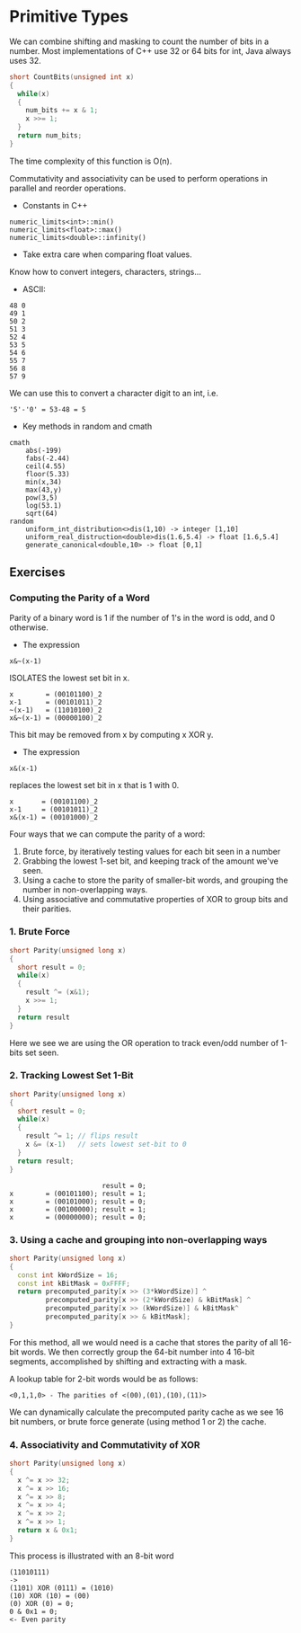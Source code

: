 # Primitive Types

We can combine shifting and masking to count the number of bits in a number.
Most implementations of C++ use 32 or 64 bits for int, Java always uses 32.
```cpp
short CountBits(unsigned int x)
{
  while(x)
  {
    num_bits += x & 1;
    x >>= 1;
  }
  return num_bits;
}
```
The time complexity of this function is O(n).

Commutativity and associativity can be used to perform operations
in parallel and reorder operations.

- Constants in C++
```
numeric_limits<int>::min()
numeric_limits<float>::max()
numeric_limits<double>::infinity()
```
* Take extra care when comparing float values.

Know how to convert integers, characters, strings...
- ASCII:
```
48 0
49 1
50 2
51 3
52 4
53 5
54 6
55 7
56 8
57 9
```
We can use this to convert a character digit to an int, i.e.
```
'5'-'0' = 53-48 = 5
```

- Key methods in random and cmath

```
cmath
    abs(-199)
    fabs(-2.44)
    ceil(4.55)
    floor(5.33)
    min(x,34)
    max(43,y)
    pow(3,5)
    log(53.1)
    sqrt(64)
random
    uniform_int_distribution<>dis(1,10) -> integer [1,10]
    uniform_real_distruction<double>dis(1.6,5.4) -> float [1.6,5.4]
    generate_canonical<double,10> -> float [0,1]
```


## Exercises

### Computing the Parity of a Word
Parity of a binary word is 1 if the number of 1's in the word is odd,
and 0 otherwise.

- The expression
``` 
x&~(x-1) 
```
ISOLATES the lowest set bit in x.
```
x        = (00101100)_2 
x-1      = (00101011)_2 
~(x-1)   = (11010100)_2 
x&~(x-1) = (00000100)_2 
```
This bit may be removed from x by computing x XOR y.

- The expression
```
x&(x-1)
```
replaces the lowest set bit in x that is 1 with 0.
```
x       = (00101100)_2
x-1     = (00101011)_2
x&(x-1) = (00101000)_2
```

Four ways that we can compute the parity of a word:
1. Brute force, by iteratively testing values for each bit seen in a number
2. Grabbing the lowest 1-set bit, and keeping track of the amount we've seen.
3. Using a cache to store the parity of smaller-bit words, and grouping 
the number in non-overlapping ways.
4. Using associative and commutative properties of XOR to group bits and their
parities.

### 1. Brute Force
```cpp
short Parity(unsigned long x)
{
  short result = 0;
  while(x)
  {
    result ^= (x&1);
    x >>= 1;
  }
  return result
}
```
Here we see we are using the OR operation to track even/odd number of 
1-bits set seen.

### 2. Tracking Lowest Set 1-Bit
```cpp
short Parity(unsigned long x)
{
  short result = 0;
  while(x)
  {
    result ^= 1; // flips result
    x &= (x-1)   // sets lowest set-bit to 0
  }
  return result;
} 
```
```
                       result = 0;
x        = (00101100); result = 1;
x        = (00101000); result = 0;
x        = (00100000); result = 1;
x        = (00000000); result = 0;
```

### 3. Using a cache and grouping into non-overlapping ways
```cpp
short Parity(unsigned long x)
{
  const int kWordSize = 16;
  const int kBitMask = 0xFFFF;
  return precomputed_parity[x >> (3*kWordSize)] ^ 
         precomputed_parity[x >> (2*kWordSize) & kBitMask] ^
         precomputed_parity[x >> (kWordSize)] & kBitMask^
         precomputed_parity[x >> & kBitMask];
}
```
For this method, all we would need is a cache that stores the parity of all
16-bit words. We then correctly group the 64-bit number into 4 16-bit segments,
accomplished by shifting and extracting with a mask.

A lookup table for 2-bit words would be as follows:
```
<0,1,1,0> - The parities of <(00),(01),(10),(11)>
```
We can dynamically calculate the precomputed parity cache as we see 
16 bit numbers, or brute force generate (using method 1 or 2) the cache.

### 4. Associativity and Commutativity of XOR
```cpp
short Parity(unsigned long x)
{
  x ^= x >> 32;
  x ^= x >> 16;
  x ^= x >> 8;
  x ^= x >> 4;
  x ^= x >> 2;
  x ^= x >> 1;
  return x & 0x1;
}
```
This process is illustrated with an 8-bit word
```
(11010111)
->
(1101) XOR (0111) = (1010)
(10) XOR (10) = (00)
(0) XOR (0) = 0;
0 & 0x1 = 0; 
<- Even parity
